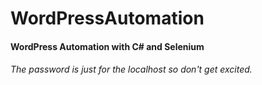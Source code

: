 # WordPressAutomation
#### WordPress Automation with C# and Selenium
###### The password is just for the localhost so don't get excited.
